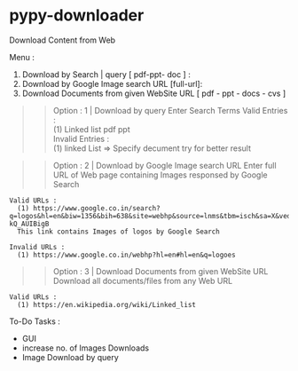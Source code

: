 # pypy-downloader

Download Content from Web

Menu :

1. Download by Search | query [ pdf-ppt- doc ] :
2. Download by Google Image search URL [full-url]:
3. Download Documents from given WebSite URL [ pdf - ppt - docs - cvs ]

>>Option : 1 | Download by query
    Enter Search Terms
    Valid Entries :  
      (1) Linked list pdf ppt  
    Invalid Entries :  
      (1) linked List => Specify decument try for better result   

>>Option : 2 | Download by Google Image search URL
    Enter full URL of Web page containing Images responsed by Google Search
    
    Valid URLs :
      (1) https://www.google.co.in/search?q=logos&hl=en&biw=1356&bih=638&site=webhp&source=lnms&tbm=isch&sa=X&ved=0ahUKEwjWx8nFiqzLAhWDVI4KHZOpD-kQ_AUIBigB
      This link contains Images of logos by Google Search
      
    Invalid URLs :
      (1) https://www.google.co.in/webhp?hl=en#hl=en&q=logoes
        
>>Option : 3 | Download Documents from given WebSite URL 
    Download all documents/files from any Web URL
    
    Valid URLs :
      (1) https://en.wikipedia.org/wiki/Linked_list

To-Do Tasks :
- GUI
- increase no. of Images Downloads
- Image Download by query
